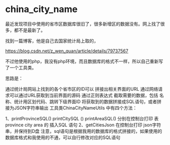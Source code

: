 # china_city_name
最近发现项目中使用的省市区数据库很旧了，很多新增区的数据没有。网上找了很多，都不是最新了。

找到一篇博客，他是自己去国家统计局上取的，

https://blog.csdn.net/z_wen_quan/article/details/79737567

不过他使用的php，我没有php环境，而且数据库的格式不一样，所以自己重新写了一个工具类。

思路是：

通过统计局网站上找到的各个省市区的ID可以 拼接出相关界面的URL
通过网络请求可以通过URL获取到当前界面的源码
通过正则表达式 截取需要的数据，包括 名称、统计用区划代码、跳转下级界面ID
将获取到的数据拼接成SQL语句，或者拼接为JSON字符串输出
工具类ChinaCityNameUtils 中有四个方法：

1、printProvinceSQL()   printCitySQL ()    printAreaSQL()   分别在控制台打印 表 province   city  area  的 插入SQL 语句
2、getCitiesJson 在控制台打印 json字符串，并保持到D盘
注意，sql语句是根据我用的数据库的格式拼接的，如果使用的数据库格式和我使用的不通，可以自行修改对应的SQL语句
